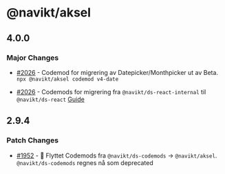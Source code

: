 # @navikt/aksel

## 4.0.0

### Major Changes

- [#2026](https://github.com/navikt/aksel/pull/2026) - Codemod for migrering av Datepicker/Monthpicker ut av Beta. `npx @navikt/aksel codemod v4-date`

- [#2026](https://github.com/navikt/aksel/pull/2026) - Codemods for migrering fra `@navikt/ds-react-internal` til `@navikt/ds-react` [Guide](https://aksel.nav.no/grunnleggende/kode/migrering#h3b8538e1981d)

## 2.9.4

### Patch Changes

- [#1952](https://github.com/navikt/aksel/pull/1952) - :truck: Flyttet Codemods fra `@navikt/ds-codemods` -> `@navikt/aksel`. `@navikt/ds-codemods` regnes nå som deprecated
